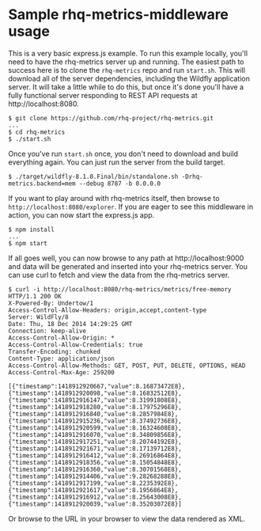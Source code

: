# Sample rhq-metrics-middleware usage

This is a very basic express.js example. To run this example locally, you'll
need to have the rhq-metrics server up and running. The easiest path to
success here is to clone the `rhq-metrics` repo and run `start.sh`. This will
download all of the server dependencies, including the Wildfly application
server. It will take a little while to do this, but once it's done you'll
have a fully functional server responding to REST API requests at
http://localhost:8080.

    $ git clone https://github.com/rhq-project/rhq-metrics.git
    ...
    $ cd rhq-metrics
    $ ./start.sh

Once you've run `start.sh` once, you don't need to download and build
everything again. You can just run the server from the build target.

    $ ./target/wildfly-8.1.0.Final/bin/standalone.sh -Drhq-metrics.backend=mem --debug 8787 -b 0.0.0.0

If you want to play around with rhq-metrics itself, then browse to
`http://localhost:8080/explorer`. If you are eager to see this middleware in
action, you can now start the express.js app.

    $ npm install
    ...
    $ npm start

If all goes well, you can now browse to any path at http://localhost:9000 and
data will be generated and inserted into your rhq-metrics server. You can use
curl to fetch and view the data from the rhq-metrics server.

    $ curl -i http://localhost:8080/rhq-metrics/metrics/free-memory
    HTTP/1.1 200 OK
    X-Powered-By: Undertow/1
    Access-Control-Allow-Headers: origin,accept,content-type
    Server: WildFly/8
    Date: Thu, 18 Dec 2014 14:29:25 GMT
    Connection: keep-alive
    Access-Control-Allow-Origin: *
    Access-Control-Allow-Credentials: true
    Transfer-Encoding: chunked
    Content-Type: application/json
    Access-Control-Allow-Methods: GET, POST, PUT, DELETE, OPTIONS, HEAD
    Access-Control-Max-Age: 259200

    [{"timestamp":1418912920667,"value":8.16873472E8},{"timestamp":1418912920098,"value":8.16832512E8},{"timestamp":1418912916147,"value":8.31991808E8},{"timestamp":1418912918280,"value":8.17975296E8},{"timestamp":1418912916840,"value":8.2857984E8},{"timestamp":1418912915236,"value":8.37492736E8},{"timestamp":1418912920599,"value":8.16324608E8},{"timestamp":1418912916070,"value":8.34809856E8},{"timestamp":1418912917251,"value":8.20744192E8},{"timestamp":1418912921671,"value":8.17139712E8},{"timestamp":1418912916412,"value":8.26916864E8},{"timestamp":1418912918356,"value":8.15054848E8},{"timestamp":1418912916360,"value":8.30701568E8},{"timestamp":1418912914406,"value":9.28268288E8},{"timestamp":1418912917199,"value":8.2235392E8},{"timestamp":1418912921617,"value":8.1956864E8},{"timestamp":1418912916912,"value":8.25643008E8},{"timestamp":1418912920039,"value":8.35203072E8}]

Or browse to the URL in your browser to view the data rendered as XML.
